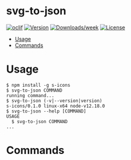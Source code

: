 svg-to-json
===========



[![oclif](https://img.shields.io/badge/cli-oclif-brightgreen.svg)](https://oclif.io)
[![Version](https://img.shields.io/npm/v/svg-to-json.svg)](https://npmjs.org/package/svg-to-json)
[![Downloads/week](https://img.shields.io/npm/dw/svg-to-json.svg)](https://npmjs.org/package/svg-to-json)
[![License](https://img.shields.io/npm/l/svg-to-json.svg)](https://github.com/Nevoss/svg-to-json/blob/master/package.json)

<!-- toc -->
* [Usage](#usage)
* [Commands](#commands)
<!-- tocstop -->
# Usage
<!-- usage -->
```sh-session
$ npm install -g s-icons
$ svg-to-json COMMAND
running command...
$ svg-to-json (-v|--version|version)
s-icons/0.1.0 linux-x64 node-v12.18.0
$ svg-to-json --help [COMMAND]
USAGE
  $ svg-to-json COMMAND
...
```
<!-- usagestop -->
# Commands
<!-- commands -->

<!-- commandsstop -->
